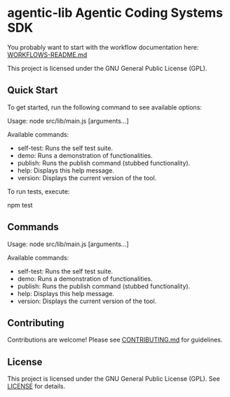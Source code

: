 # agentic-lib Agentic Coding Systems SDK

You probably want to start with the workflow documentation here: [WORKFLOWS-README.md](WORKFLOWS-README.md)

This project is licensed under the GNU General Public License (GPL).

## Quick Start

To get started, run the following command to see available options:

Usage: node src/lib/main.js <command> [arguments...]

Available commands:
  - self-test: Runs the self test suite.
  - demo: Runs a demonstration of functionalities.
  - publish: Runs the publish command (stubbed functionality).
  - help: Displays this help message.
  - version: Displays the current version of the tool.

To run tests, execute:

  npm test

## Commands

Usage: node src/lib/main.js <command> [arguments...]

Available commands:
  - self-test: Runs the self test suite.
  - demo: Runs a demonstration of functionalities.
  - publish: Runs the publish command (stubbed functionality).
  - help: Displays this help message.
  - version: Displays the current version of the tool.

## Contributing

Contributions are welcome! Please see [CONTRIBUTING.md](CONTRIBUTING.md) for guidelines.

## License

This project is licensed under the GNU General Public License (GPL). See [LICENSE](LICENSE) for details.
